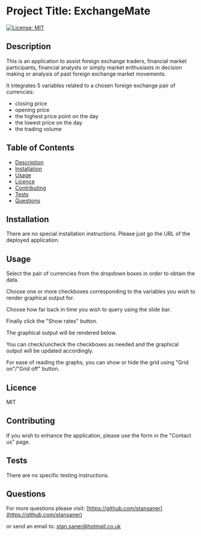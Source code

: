 
# Project Title: ExchangeMate

[![License: MIT](https://img.shields.io/badge/License-MIT-yellow.svg)](https://opensource.org/licenses/MIT)

## Description

This is an application to assist foreign exchange traders, financial market participants, financial analysts or simply market enthusiasts in decision making or analysis of past foreign exchange market movements.

It integrates 5 variables related to a chosen foreign exchange pair of currencies:

- closing price
- opening price
- the highest price point on the day
- the lowest price on the day
- the trading volume


## Table of Contents
- [Description](#description)
- [Installation](#installation)
- [Usage](#usage)
- [Licence](#licence)
- [Contributing](#contributing)
- [Tests](#tests)
- [Questions](#questions)

## Installation

There are no special installation instructions. Please just go the URL of the deployed application.


## Usage

Select the pair of currencies from the dropdown boxes in order to obtain the data.

Choose one or more checkboxes corresponding to the variables you wish to render graphical output for.

Choose how far back in time you wish to query using the slide bar.

Finally click the "Show rates" button.

The graphical output will be rendered below.

You can check/uncheck the checkboxes as needed and the graphical output will be updated accordingly.

For ease of reading the graphs, you can show or hide the grid using "Grid on"/"Grid off" button.


## Licence

MIT

## Contributing

If you wish to enhance the application, please use the form in the "Contact us" page.


## Tests

There are no specific testing instructions.


## Questions

For more questions please visit:
[https://github.com/stansaner](https://github.com/stansaner)

or send an email to: stan.saner@hotmail.co.uk

      